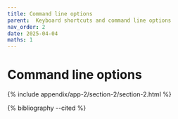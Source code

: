 ```yaml
---
title: Command line options
parent:  Keyboard shortcuts and command line options
nav_order: 2
date: 2025-04-04
maths: 1
---
```


# Command line options

{% include appendix/app-2/section-2/section-2.html %}

{% bibliography --cited %}
